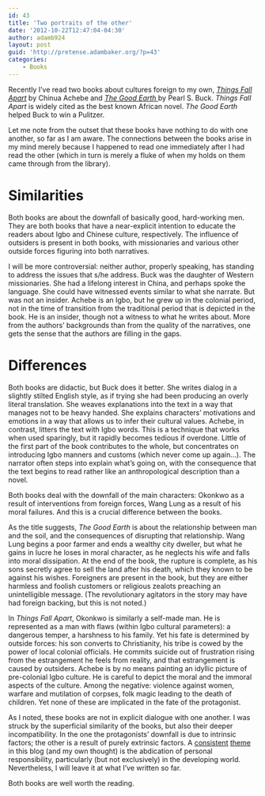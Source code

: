 ```yaml
---
id: 43
title: 'Two portraits of the other'
date: '2012-10-22T12:47:04-04:30'
author: adamb924
layout: post
guid: 'http://pretense.adambaker.org/?p=43'
categories:
    - Books
---
```


Recently I’ve read two books about cultures foreign to my own, [*Things Fall Apart*](http://en.wikipedia.org/wiki/Things_Fall_Apart) by Chinua Achebe and [*The Good Earth* ](http://en.wikipedia.org/wiki/The_Good_Earth)by Pearl S. Buck. *Things Fall Apart* is widely cited as the best known African novel. *The Good Earth* helped Buck to win a Pulitzer.

Let me note from the outset that these books have nothing to do with one another, so far as I am aware. The connections between the books arise in my mind merely because I happened to read one immediately after I had read the other (which in turn is merely a fluke of when my holds on them came through from the library).

# Similarities

Both books are about the downfall of basically good, hard-working men. They are both books that have a near-explicit intention to educate the readers about Igbo and Chinese culture, respectively. The influence of outsiders is present in both books, with missionaries and various other outside forces figuring into both narratives.

I will be more controversial: neither author, properly speaking, has standing to address the issues that s/he address. Buck was the daughter of Western missionaries. She had a lifelong interest in China, and perhaps spoke the language. She could have witnessed events similar to what she narrate. But was not an insider. Achebe is an Igbo, but he grew up in the colonial period, not in the time of transition from the traditional period that is depicted in the book. He is an insider, though not a witness to what he writes about. More from the authors’ backgrounds than from the quality of the narratives, one gets the sense that the authors are filling in the gaps.

# Differences

Both books are didactic, but Buck does it better. She writes dialog in a slightly stilted English style, as if trying she had been producing an overly literal translation. She weaves explanations into the text in a way that manages not to be heavy handed. She explains characters’ motivations and emotions in a way that allows us to infer their cultural values. Achebe, in contrast, litters the text with Igbo words. This is a technique that works when used sparingly, but it rapidly becomes tedious if overdone. Little of the first part of the book contributes to the whole, but concentrates on introducing Igbo manners and customs (which never come up again…). The narrator often steps into explain what’s going on, with the consequence that the text begins to read rather like an anthropological description than a novel.

Both books deal with the downfall of the main characters: Okonkwo as a result of interventions from foreign forces, Wang Lung as a result of his moral failures. And this is a crucial difference between the books.

As the title suggests, *The Good Earth* is about the relationship between man and the soil, and the consequences of disrupting that relationship. Wang Lung begins a poor farmer and ends a wealthy city dweller, but what he gains in lucre he loses in moral character, as he neglects his wife and falls into moral dissipation. At the end of the book, the rupture is complete, as his sons secretly agree to sell the land after his death, which they known to be against his wishes. Foreigners are present in the book, but they are either harmless and foolish customers or religious zealots preaching an unintelligible message. (The revolutionary agitators in the story may have had foreign backing, but this is not noted.)

In *Things Fall Apart*, Okonkwo is similarly a self-made man. He is represented as a man with flaws (within Igbo cultural parameters): a dangerous temper, a harshness to his family. Yet his fate is determined by outside forces: his son converts to Christianity, his tribe is cowed by the power of local colonial officials. He commits suicide out of frustration rising from the estrangement he feels from reality, and that estrangement is caused by outsiders. Achebe is by no means painting an idyllic picture of pre-colonial Igbo culture. He is careful to depict the moral and the immoral aspects of the culture. Among the negative: violence against women, warfare and mutilation of corpses, folk magic leading to the death of children. Yet none of these are implicated in the fate of the protagonist.

As I noted, these books are not in explicit dialogue with one another. I was struck by the superficial similarity of the books, but also their deeper incompatibility. In the one the protagonists’ downfall is due to intrinsic factors; the other is a result of purely extrinsic factors. A [consistent](https://pretense.adambaker.org/?p=5) [theme](https://pretense.adambaker.org/?p=7) in this blog (and my own thought) is the abdication of personal responsibility, particularly (but not exclusively) in the developing world. Nevertheless, I will leave it at what I’ve written so far.

Both books are well worth the reading.